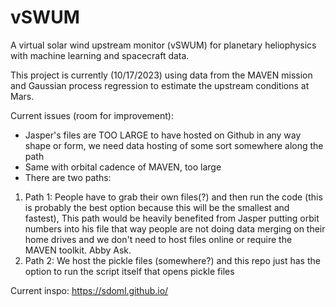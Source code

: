 # vSWUM
A virtual solar wind upstream monitor (vSWUM) for planetary heliophysics with machine learning and spacecraft data.

This project is currently (10/17/2023) using data from the MAVEN mission and Gaussian process regression to estimate the upstream conditions at Mars.


Current issues (room for improvement): 

- Jasper's files are TOO LARGE to have hosted on Github in any way shape or form, we need data hosting of some sort somewhere along the path
- Same with orbital cadence of MAVEN, too large
- There are two paths:
1. Path 1: People have to grab their own files(?) and then run the code (this is probably the best option because this will be the smallest and fastest), This path would be heavily benefited from Jasper putting orbit numbers into his file that way people are not doing data merging on their home drives and we don't need to host files online or require the MAVEN toolkit. Abby Ask.
2. Path 2: We host the pickle files (somewhere?) and this repo just has the option to run the script itself that opens pickle files

Current inspo: https://sdoml.github.io/
